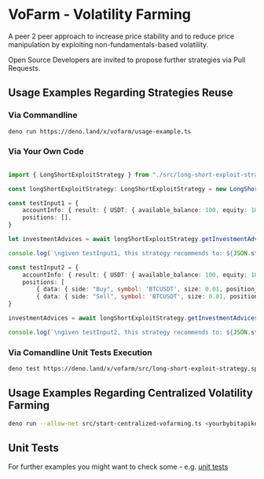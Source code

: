 # VoFarm - Volatility Farming
A peer 2 peer approach to increase price stability and to reduce price manipulation by exploiting non-fundamentals-based volatility.   

Open Source Developers are invited to propose further strategies via Pull Requests.   

## Usage Examples Regarding Strategies Reuse
### Via Commandline
```sh
deno run https://deno.land/x/vofarm/usage-example.ts
```

### Via Your Own Code
```ts 

import { LongShortExploitStrategy } from "./src/long-short-exploit-strategy.ts";

const longShortExploitStrategy: LongShortExploitStrategy = new LongShortExploitStrategy()

const testInput1 = {
    accountInfo: { result: { USDT: { available_balance: 100, equity: 100 } } },
    positions: [],
}

let investmentAdvices = await longShortExploitStrategy.getInvestmentAdvices(testInput1)

console.log(`\ngiven testInput1, this strategy recommends to: ${JSON.stringify(investmentAdvices)}`)

const testInput2 = {
    accountInfo: { result: { USDT: { available_balance: 100, equity: 100 } } },
    positions: [
        { data: { side: "Buy", symbol: 'BTCUSDT', size: 0.01, position_value: 500, leverage: 100, unrealised_pnl: -20 } },
        { data: { side: "Sell", symbol: 'BTCUSDT', size: 0.01, position_value: 500, leverage: 100, unrealised_pnl: 1 } }],
}

investmentAdvices = await longShortExploitStrategy.getInvestmentAdvices(testInput2)

console.log(`\ngiven testInput2, this strategy recommends to: ${JSON.stringify(investmentAdvices)}`)


```

### Via Comandline Unit Tests Execution
```sh
deno test https://deno.land/x/vofarm/src/long-short-exploit-strategy.spec.ts
```


## Usage Examples Regarding Centralized Volatility Farming
```sh
deno run --allow-net src/start-centralized-vofarming.ts <yourbybitapikey> <yourbybitapisecret> <yourmongodbuser> <yourmongodbpw> LongShortExploitStrategy BybitConnector MongoService <yourmongodbhostip> <yourmongodbport> VFLogger
```

## Unit Tests
For further examples you might want to check some - e.g. [unit tests](https://github.com/distributed-ledger-technology/vofarm-centralized-variant-as-template/blob/main/src/long-short-exploit-strategy.spec.ts)
